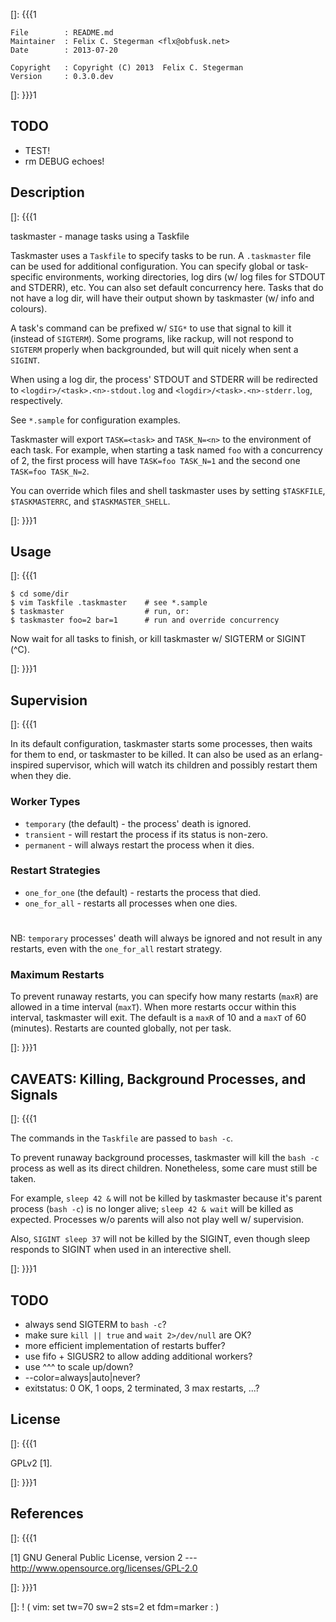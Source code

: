 []: {{{1

    File        : README.md
    Maintainer  : Felix C. Stegerman <flx@obfusk.net>
    Date        : 2013-07-20

    Copyright   : Copyright (C) 2013  Felix C. Stegerman
    Version     : 0.3.0.dev

[]: }}}1

## TODO

  * TEST!
  * rm DEBUG echoes!

## Description
[]: {{{1

  taskmaster - manage tasks using a Taskfile

  Taskmaster uses a `Taskfile` to specify tasks to be run.  A
  `.taskmaster` file can be used for additional configuration.  You
  can specify global or task-specific environments, working
  directories, log dirs (w/ log files for STDOUT and STDERR), etc.
  You can also set default concurrency here.  Tasks that do not have a
  log dir, will have their output shown by taskmaster (w/ info and
  colours).

  A task's command can be prefixed w/ `SIG*` to use that signal to
  kill it (instead of `SIGTERM`).  Some programs, like rackup, will
  not respond to `SIGTERM` properly when backgrounded, but will quit
  nicely when sent a `SIGINT`.

  When using a log dir, the process' STDOUT and STDERR will be
  redirected to `<logdir>/<task>.<n>-stdout.log` and
  `<logdir>/<task>.<n>-stderr.log`, respectively.

  See `*.sample` for configuration examples.

  Taskmaster will export `TASK=<task>` and `TASK_N=<n>` to the
  environment of each task.  For example, when starting a task named
  `foo` with a concurrency of 2, the first process will have `TASK=foo
  TASK_N=1` and the second one `TASK=foo TASK_N=2`.

  You can override which files and shell taskmaster uses by setting
  `$TASKFILE`, `$TASKMASTERRC`, and `$TASKMASTER_SHELL`.

[]: }}}1

## Usage
[]: {{{1

    $ cd some/dir
    $ vim Taskfile .taskmaster    # see *.sample
    $ taskmaster                  # run, or:
    $ taskmaster foo=2 bar=1      # run and override concurrency

  Now wait for all tasks to finish, or kill taskmaster w/ SIGTERM or
  SIGINT (^C).

[]: }}}1

## Supervision
[]: {{{1

  In its default configuration, taskmaster starts some processes, then
  waits for them to end, or taskmaster to be killed.  It can also be
  used as an erlang-inspired supervisor, which will watch its children
  and possibly restart them when they die.

### Worker Types

  * `temporary` (the default) - the process' death is ignored.
  * `transient` - will restart the process if its status is non-zero.
  * `permanent` - will always restart the process when it dies.

### Restart Strategies

  * `one_for_one` (the default) - restarts the process that died.
  * `one_for_all` - restarts all processes when one dies.

#

  NB: `temporary` processes' death will always be ignored and not
  result in any restarts, even with the `one_for_all` restart
  strategy.

### Maximum Restarts

  To prevent runaway restarts, you can specify how many restarts
  (`maxR`) are allowed in a time interval (`maxT`).  When more
  restarts occur within this interval, taskmaster will exit.  The
  default is a `maxR` of 10 and a `maxT` of 60 (minutes).  Restarts
  are counted globally, not per task.

[]: }}}1

## CAVEATS: Killing, Background Processes, and Signals
[]: {{{1

  The commands in the `Taskfile` are passed to `bash -c`.

  To prevent runaway background processes, taskmaster will kill the
  `bash -c` process as well as its direct children.  Nonetheless, some
  care must still be taken.

  For example, `sleep 42 &` will not be killed by taskmaster because
  it's parent process (`bash -c`) is no longer alive; `sleep 42 &
  wait` will be killed as expected.  Processes w/o parents will also
  not play well w/ supervision.

  Also, `SIGINT sleep 37` will not be killed by the SIGINT, even
  though sleep responds to SIGINT when used in an interective shell.

[]: }}}1

## TODO

  * always send SIGTERM to `bash -c`?
  * make sure `kill || true` and `wait 2>/dev/null` are OK?
  * more efficient implementation of restarts buffer?
  * use fifo + SIGUSR2 to allow adding additional workers?
  * use ^^^ to scale up/down?
  * --color=always|auto|never?
  * exitstatus: 0 OK, 1 oops, 2 terminated, 3 max restarts, ...?

## License
[]: {{{1

  GPLv2 [1].

[]: }}}1

## References
[]: {{{1

  [1] GNU General Public License, version 2
  --- http://www.opensource.org/licenses/GPL-2.0

[]: }}}1

[]: ! ( vim: set tw=70 sw=2 sts=2 et fdm=marker : )
